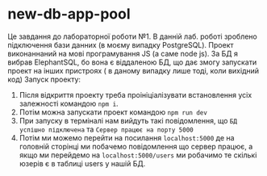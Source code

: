 # new-db-app-pool
Це завдання до лабораторної роботи №1. В данній лаб. роботі зроблено підключення бази данних (в моєму випадку PostgreSQL).
Проект виконаннаний на мові програмування JS (а саме node js).
За БД я вибрав ElephantSQL, бо вона є віддаленою БД, що дає змогу запускати проект на інших пристроях ( в даному випадку лише тоді, коли вихідний код)
Запуск проекту:
1. Після відкриття проекту треба проініціалізувати встановлення усіх залежності командою `npm i`.
2. Потім можна запускати проект командою `npm run dev`
3. При запуску в терміналі нам вийдуть такі повідомлення, що `БД успішно підключена` та `Сервер працює на порту 5000`
4. Потім ми можемо перейти на посилання `localhost:5000` де на головній сторінці ми побачемо повідомлення що сервер працює, а якщо ми перейдемо на `localhost:5000/users` ми робачимо те скількі юзерів є в таблиці users у нашій БД.
 

